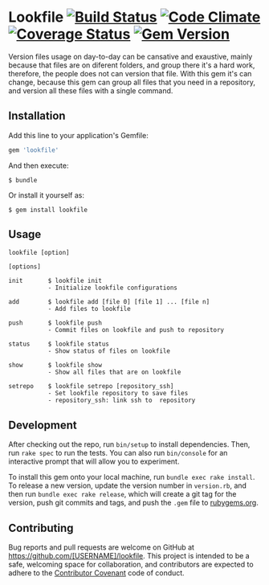 # Lookfile [![Build Status](https://travis-ci.org/LucianoPC/lookfile.svg?branch=master)](https://travis-ci.org/LucianoPC/lookfile) [![Code Climate](https://codeclimate.com/github/LucianoPC/lookfile/badges/gpa.svg)](https://codeclimate.com/github/LucianoPC/lookfile) [![Coverage Status](https://coveralls.io/repos/github/LucianoPC/lookfile/badge.svg?branch=master)](https://coveralls.io/github/LucianoPC/lookfile?branch=master) [![Gem Version](https://badge.fury.io/rb/lookfile.svg)](https://badge.fury.io/rb/lookfile)

Version files usage on day-to-day can be cansative and exaustive, mainly
because that files are on diferent folders, and group there it's a hard
work, therefore, the people does not can version that file. With this gem
it's can change, because this gem can group all files that you need in
a repository, and version all these files with a single command.

## Installation

Add this line to your application's Gemfile:

```ruby
gem 'lookfile'
```

And then execute:

    $ bundle

Or install it yourself as:

    $ gem install lookfile

## Usage

    lookfile [option]

    [options]

    init       $ lookfile init
               - Initialize lookfile configurations

    add        $ lookfile add [file 0] [file 1] ... [file n]
               - Add files to lookfile

    push       $ lookfile push
               - Commit files on lookfile and push to repository

    status     $ lookfile status
               - Show status of files on lookfile

    show       $ lookfile show
               - Show all files that are on lookfile

    setrepo    $ lookfile setrepo [repository_ssh]
               - Set lookfile repository to save files
               - repository_ssh: link ssh to  repository


## Development

After checking out the repo, run `bin/setup` to install dependencies. Then,
run `rake spec` to run the tests. You can also run `bin/console` for an
interactive prompt that will allow you to experiment.

To install this gem onto your local machine, run `bundle exec rake install`.
To release a new version, update the version number in `version.rb`, and then
run `bundle exec rake release`, which will create a git tag for the version,
push git commits and tags, and push the `.gem` file to
[rubygems.org](https://rubygems.org).

## Contributing

Bug reports and pull requests are welcome on GitHub at
https://github.com/[USERNAME]/lookfile. This project is intended to be a
safe, welcoming space for collaboration, and contributors are expected to
adhere to the [Contributor Covenant](http://contributor-covenant.org)
code of conduct.
